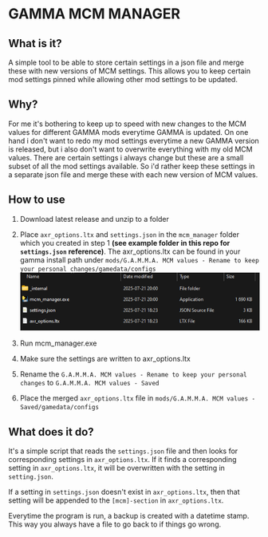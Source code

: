 # GAMMA MCM MANAGER

## What is it?
A simple tool to be able to store certain settings in a json file and merge these with new versions of MCM settings. This allows you to keep certain mod settings pinned while allowing other mod settings to be updated.

## Why?
For me it's bothering to keep up to speed with new changes to the MCM values for different GAMMA mods everytime GAMMA is updated. On one hand i don't want to redo my mod settings everytime a new GAMMA version is released, but i also don't want to overwrite everything with my old MCM values. There are certain settings i always change but these are a small subset of all the mod settings available. So i'd rather keep these settings in a separate json file and merge these with each new version of MCM values.

## How to use
1. Download latest release and unzip to a folder
2. Place ``axr_options.ltx`` and ``settings.json`` in the ``mcm_manager`` folder which you created in step 1 **(see example folder in this repo for ``settings.json`` reference)**. The axr_options.ltx can be found in your gamma install path under ``mods/G.A.M.M.A. MCM values - Rename to keep your personal changes/gamedata/configs`` ![Files](/images/file_hierarchy.png)

3. Run mcm_manager.exe
4. Make sure the settings are written to axr_options.ltx
5. Rename the ``G.A.M.M.A. MCM values - Rename to keep your personal changes`` to ``G.A.M.M.A. MCM values - Saved``
6. Place the merged ``axr_options.ltx`` file in ``mods/G.A.M.M.A. MCM values - Saved/gamedata/configs``

## What does it do?
It's a simple script that reads the ``settings.json`` file and then looks for corresponding settings in ``axr_options.ltx``. If it finds a corresponding setting in ``axr_options.ltx``, it will be overwritten with the setting in ``setting.json``.

If a setting in ``settings.json`` doesn't exist in ``axr_options.ltx``, then that setting will be appended to the ``[mcm]-section`` in ``axr_options.ltx``.

Everytime the program is run, a backup is created with a datetime stamp. This way you always have a file to go back to if things go wrong.